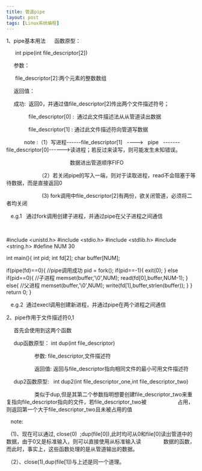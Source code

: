```yaml
---
title: 管道pipe
layout: post
tags: [Linux系统编程]
---
```


1、pipe基本用法
     函数原型：

      int pipe(int file_descriptor[2])



     参数：

      file_descriptor[2]:两个元素的整数数组

     返回值：

     成功:  返回0，并通过值file_descriptor[2]传出两个文件描述符号；

               file_descriptor[0] :  通过此文件描述法从从管道读出数据

               file_descriptor[1] : 通过此文件描述符向管道写数据

            note :（1）写进程------file_descriptor[1]   ---->   pipe   -------file_descriptor[0]------>读进程；若反过来读写，则可能发生未知错误。

                                           数据进出管道顺序FIFO

                      （2）若关闭pipe的写入一端，则对于读取进程，read不会阻塞于等待数据，而是直接返回0

                        (3) fork调用中file_descriptor[2]有两份，欲关闭管道，必须将二者均关闭

   e.g.1   通过fork调用创建子进程，并通过pipe在父子进程之间通信

  

#include <unistd.h>
#include <stdio.h>
#include <stdlib.h>
#include <string.h>
#define NUM 30

int main(){
  int pid;
  int fd[2];
  char buffer[NUM];
  
  if(pipe(fd)==0){  //pipe调用成功
     pid = fork();
     if(pid==-1){
       exit(0);
     }
     else if(pid==0){  //子进程
        memset(buffer,'\0',NUM);
        read(fd[0],buffer,NUM-1);
     }
     else{    //父进程
        memset(buffer,'\0',NUM);
        write(fd[1],buffer,strlen(buffer));
     }
  }
  return 0;
}

   e.g.2  通过execl调用创建新进程，并通过pipe在两个进程之间通信

2、pipe作用于文件描述符0,1

     首先会使用到这两个函数

     dup函数原型： int dup(int file_descriptor)

                   参数: file_descriptor,文件描述符

                   返回值: 返回与file_descriptor指向相同文件的最小可用文件描述符

     dup2函数原型:   int dup2(int file_descriptor_one,int file_descriptor_two)

                   类似于dup,但是其第二个参数指明想要创建file_descriptor_two来重复指向file_descriptor指向的文件，若file_descriptor_two被                     占用，则返回第一个大于file_descriptor_two且未被占用的值

   note:

   (1)、现在可以通过, close(0)  ;dup(file[0]),此时均可从0和file[0]读出管道中的数据，由于0又是标准输入，则可以直接使用从标准输入读               数据的函数，而此时，事实上，这些函数处理的是从管道输出的数据。

 （2）、close(1),dup(file[1])与上述是同一个道理。